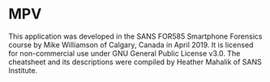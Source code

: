 # MPV
This application was developed in the SANS FOR585 Smartphone Forensics course by Mike Williamson of Calgary, Canada in April 2019. It is licensed for non-commercial use under GNU General Public License v3.0. The cheatsheet and its descriptions were compiled by Heather Mahalik of SANS Institute. 
